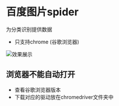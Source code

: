 # 百度图片spider

为分类识别提供数据

- 只支持chrome (谷歌浏览器)

![效果展示](https://github.com/cw731/baidu_image_spider/output.gif)

## 浏览器不能自动打开
- 查看谷歌浏览器版本
- 下载对应的驱动放在chromedriver文件夹中
